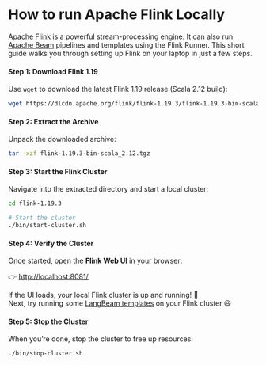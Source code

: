 # How to run Apache Flink Locally

[Apache Flink](https://flink.apache.org/) is a powerful stream-processing engine. It can also run [Apache Beam](https://beam.apache.org/) pipelines and templates using the Flink Runner. This short guide walks you through setting up Flink on your laptop in just a few steps.


#### Step 1: Download Flink 1.19

Use `wget` to download the latest Flink 1.19 release (Scala 2.12 build):  

```sh
wget https://dlcdn.apache.org/flink/flink-1.19.3/flink-1.19.3-bin-scala_2.12.tgz
```

#### Step 2: Extract the Archive

Unpack the downloaded archive:

```sh
tar -xzf flink-1.19.3-bin-scala_2.12.tgz
```

#### Step 3: Start the Flink Cluster

Navigate into the extracted directory and start a local cluster:

```sh
cd flink-1.19.3

# Start the cluster
./bin/start-cluster.sh
```

#### Step 4: Verify the Cluster

Once started, open the **Flink Web UI** in your browser:

👉 [http://localhost:8081/](http://localhost:8081/)

If the UI loads, your local Flink cluster is up and running! 🎉  
Next, try running some [LangBeam templates](https://ganeshsivakumar.github.io/langchain-beam/docs/category/templates/) on your Flink cluster 😃


#### Step 5: Stop the Cluster

When you’re done, stop the cluster to free up resources:

```sh
./bin/stop-cluster.sh
```